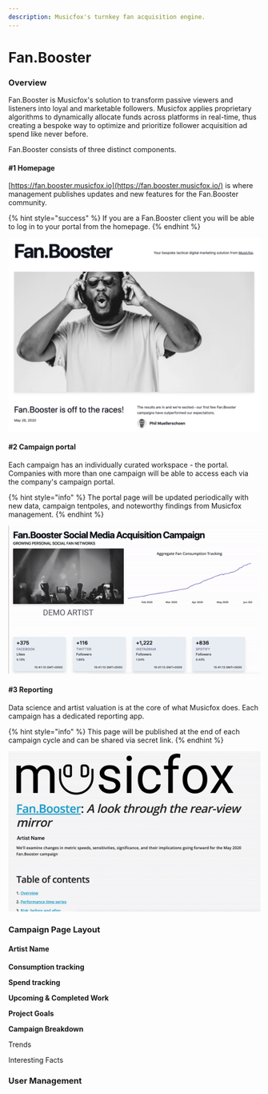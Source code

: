 ```yaml
---
description: Musicfox's turnkey fan acquisition engine.
---
```


# Fan.Booster

### Overview

Fan.Booster is Musicfox's solution to transform passive viewers and listeners into loyal and marketable followers. Musicfox applies proprietary algorithms to dynamically allocate funds across platforms in real-time, thus creating a bespoke way to optimize and prioritize follower acquisition ad spend like never before.

Fan.Booster consists of three distinct components. 

#### \#1 Homepage

[https://fan.booster.musicfox.io](https://fan.booster.musicfox.io/) is where management publishes updates and new features for the Fan.Booster community. 

{% hint style="success" %}
If you are a Fan.Booster client you will be able to log in to your portal from the homepage.
{% endhint %}

![Fan.Booster homepage](.gitbook/assets/screen-shot-2020-06-05-at-11.28.27-am.png)

#### \#2 Campaign portal

Each campaign has an individually curated workspace - the portal. Companies with more than one campaign will be able to access each via the company's campaign portal. 

{% hint style="info" %}
The portal page will be updated periodically with new data, campaign tentpoles, and noteworthy findings from Musicfox management. 
{% endhint %}

![Fan.Booster campaign page](.gitbook/assets/campaign-page-gif.gif)

#### \#3 Reporting 

Data science and artist valuation is at the core of what Musicfox does. Each campaign has a dedicated reporting app. 

{% hint style="info" %}
This page will be published at the end of each campaign cycle and can be shared via secret link.
{% endhint %}

![Fan.Booster reporting page](.gitbook/assets/reporting.gif)

### Campaign Page Layout <a id="campaign-page-layout"></a>

#### Artist Name

**Consumption tracking**

**Spend tracking**

**Upcoming & Completed Work**

**Project Goals**

**Campaign Breakdown**

Trends

Interesting Facts

 

### User Management <a id="fb-user-management"></a>



